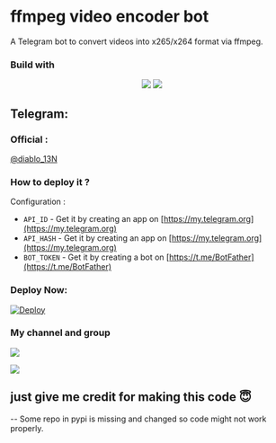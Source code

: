 # ffmpeg video encoder bot
A Telegram bot to convert videos into x265/x264 format via ffmpeg.

### Build with
<div align="center">
<img src="https://img.shields.io/badge/GitHub-100000?style=for-the-badge&logo=github&logoColor=white">
<img src="https://img.shields.io/badge/Python-FFD43B?style=for-the-badge&logo=python&logoColor=blue"></div>

## Telegram:
### Official : 
[@diablo_13N](https://t.me/diablo_13N)

### How to deploy it ?
Configuration :
- `API_ID` - Get it by creating an app on [https://my.telegram.org](https://my.telegram.org)
- `API_HASH` - Get it by creating an app on [https://my.telegram.org](https://my.telegram.org)
- `BOT_TOKEN` - Get it by creating a bot on [https://t.me/BotFather](https://t.me/BotFather)

### Deploy Now:
[![Deploy](https://www.herokucdn.com/deploy/button.svg)](https://heroku.com/deploy?template=https://github.com/royal78/ffmpeg-videoencoder/)

### My channel and group
<a href="https://t.me/baka_no_onii"><img src="https://img.shields.io/badge/Oy-BAKA%20Telegram%20Channel-blue.svg?logo=telegram"></a>

<a href="https://t.me/anim_chatx"><img src="https://img.shields.io/badge/My-Telegram%20group-blue.svg?logo=telegram"></a>

## just give me credit for making this code 😇

-- Some repo in pypi is missing and changed so code might not work properly.
